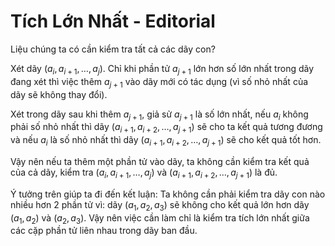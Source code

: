 # Tích Lớn Nhất - Editorial

Liệu chúng ta có cần kiểm tra tất cả các dãy con?

Xét dãy $(a_i,a_{i+1},\dots, a_j)$. Chỉ khi phần tử $a_{j+1}$ lớn hơn số lớn nhất trong dãy đang xét thì việc thêm $a_{j+1}$ vào dãy mới có tác dụng (vì số nhỏ nhất của dãy sẽ không thay đổi).

Xét trong dãy sau khi thêm $a_{j+1}$, giả sử $a_{j+1}$ là số lớn nhất, nếu $a_i$ không phải số nhỏ nhất thì dãy $(a_{i+1},a_{i+2},\dots, a_{j+1})$ sẽ cho ta kết quả tương đương và nếu $a_i$ là số nhỏ nhất thì dãy $(a_{i+1},a_{i+2},\dots, a_{j+1})$ sẽ cho kết quả tốt hơn.

Vậy nên nếu ta thêm một phần tử vào dãy, ta không cần kiểm tra kết quả của cả dãy, kiểm tra $(a_i,a_{i+1},\dots, a_j)$ và $(a_{i+1},a_{i+2},\dots, a_{j+1})$ là đủ.

Ý tưởng trên giúp ta đi đến kết luận: Ta không cần phải kiểm tra dãy con nào nhiều hơn $2$ phần tử vì: dãy $(a_1,a_2,a_3)$ sẽ không cho kết quả lớn hơn dãy $(a_1,a_2)$ và $(a_2,a_3)$. Vậy nên việc cần làm chỉ là kiểm tra tích lớn nhất giữa các cặp phần tử liên nhau trong dãy ban đầu.
